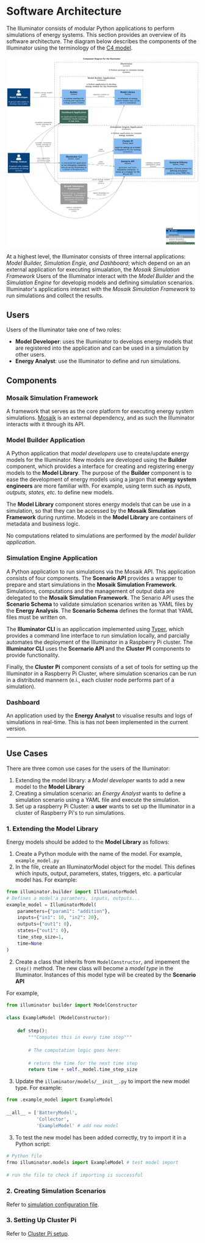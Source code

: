 # Software Architecture

The Illuminator consists of modular Python applications to perform simulations of energy systems. This section provides an overview of its software architecture. The diagram below describes the components of the Illuminator using the terminology of the [C4 model](https://c4model.com/).

<div align="center">
    <img align="center" src="../_static/img/components.png" width="800">
</div>


At a highest level, the Illuminator consists of three internal applications: *Model Builder, Simulation Engie, and Dashboard*; which depend on an an external application for executing simualation, the *Mosaik Simulation Framework* 
Users of the Illuminator interact with the *Model Builder* and the *Simulation Engine* for developig models and defining simulation scenarios. Illuminator's applications interact with the *Mosaik Simulation Framework* to run simulations and collect the results.

## Users
Users of the Illuminator take one of two roles:

* **Model Developer**: uses the Illuminator to develops energy models that are registered into the application and can be used in a simulation by other users.
* **Energy Analyst**: use the Illuminator to define and run simulations.

## Components

### Mosaik Simulation Framework

A framework that serves as the core platform for executing energy system simulations. [Mosaik](https://mosaik.readthedocs.io/en/latest/index.html) is an external dependency, and as such the Illuminator interacts with it through its API.

### Model Builder Application

A Python application that *model developers* use to create/update energy models for the Illuminator. New models are developed using the **Builder** component, which provides a interface for creating and registering energy models to the **Model Library**. The purpose of the **Builder** component is to ease the development of energy models using a jargon that **energy system engineers** are more familiar with. For example, using term such as *inputs, outputs, states, etc.* to define new models.

The **Model Library** component stores energy models that can be use in a simulation, so that they can be accessed by the **Mosaik Simulation Framework** during runtime.
Models in the **Model Library** are containers of metadata and business logic. 

No computations related to simulations are performed by the *model builder application*.

### Simulation Engine Application

A Python application to run simulations via the Mosaik API. This application consists of four components. The **Scenario API** provides a wrapper to prepare and start simulations in the **Mosaik Simulation Framework**. Simulations, computations  and the management of output data are delegated to the **Mosaik Simulation Framework**.
The Senario API uses the **Scenario Schema** to validate simulation scenarios writen as YAML files by the **Energy Analysis**. The **Scenario Schema** defines the format that YAML files must be written on. 

The **Illuminator CLI** is an appliccation implemented using [Typer](https://typer.tiangolo.com/), which provides a command line interface to run simulation locally, and parcially automates the deployment of the Illuminator in a Raspberry Pi cluster. The **Illuminator CLI** uses the **Scernario API** and the **Cluster PI** components to provide functionality. 

Finally, the **Cluster Pi** component consists of a set of tools for setting up the Illuminator in a Raspberry Pi Cluster, where simulation scenarios can be run in a distributed mannern (e.i., each cluster node performs part of a simulation). 

### Dashboard

An application used by the **Energy Analyst** to visualise results and logs of simulations in real-time. This is has not been implemented in the current version.

-----
## Use Cases

There are three comon use cases for the users of the Illuminator:

1.  Extending the model library: a *Model developer* wants to add a new model to the  **Model Library**
2.  Creating a simulation scenario: an *Energy Analyst* wants to define a simulation scenario using a YAML file and execute the simulation.
3.  Set up a raspberry Pi Cluster: a **user** wants to set up the Illuminator in a cluster of Raspberry Pi's to run simulations.

### 1. Extending the Model Library

Energy models should be added to the **Model Library** as follows:

1. Create a Python module with the name of the model. For example, `example_model.py`
1. In the file, create an IlluminatorModel object for the model. This defines which inputs, output, parameters, states, triggers, etc. a particular model has.  For example:

```Python
from illuminator.builder import IlluminatorModel
# Defines a model'a paramters, inputs, outputs...
example_model = IlluminatorModel(
    parameters={"param1": "addition"},
    inputs={"in1": 10, "in2": 20},
    outputs={"out1": 0},
    states={"out1": 0},
    time_step_size=1,
    time=None
)
```

2.  Create a class that inherits from `ModelConstructor`, and impement the `step()` method. The new class will become a *model type* in the Illuminator. Instances of this model type will be created by the **Scenario API**

For example,

```python
from illuminator builder import ModelConstructor

class ExampleModel (ModelConstructor):

    def step():
        """Computes this in every time step"""

        # The computation logic goes here:

        # return the time for the next time step
        return time + self._model.time_step_size
```

3. Update the `illuminator/models/__init__.py` to import the new  model type. For example:

```python
from .example_model import ExampleModel

__all__ = ['BatteryModel', 
           'Collector', 
           'ExampleModel' # add new model
```

3. To test the new model has been added correctly, try to import it in a Python script:

```python
# Python file
frmo illuminator.models import ExampleModel # test model import

# run the file to check if importing is successful
```

### 2. Creating Simulation Scenarios

Refer to [simulation configuration file](../user/config-file.md).

### 3. Setting Up Cluster Pi

Refer to [Cluster Pi setup](../cluster-setup.md).
